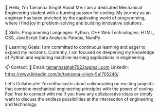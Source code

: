 👋 Hello, I'm Tamanna Singh!
About Me:
I am a dedicated Mechanical Engineering student with a burning passion for coding. My journey as an engineer has been enriched by the captivating world of programming, where I find joy in problem-solving and building innovative solutions.

🔧 Skills:
Programming Languages: Python, C++
Web Technologies: HTML, CSS, JavaScript
Data Analysis: Pandas, NumPy

🌱 Learning Goals:
I am committed to continuous learning and eager to expand my horizons. Currently, I am focused on deepening my knowledge of Python and exploring machine learning applications in engineering.

📫 Contact:
📧 Email: tamannasingh7922@gmail.com
LinkedIn: https://www.linkedin.com/in/tamanna-singh-5a1705246/

Let's Collaborate:
I'm enthusiastic about collaborating on exciting projects that combine mechanical engineering principles with the power of coding. Feel free to connect with me if you have any collaborative ideas or simply want to discuss the endless possibilities at the intersection of engineering and technology.
